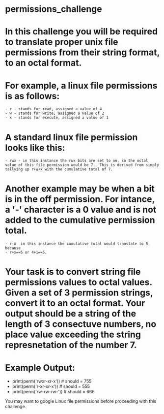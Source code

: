# permissions_challenge

# In this challenge you will be required to translate proper unix file permissions from their string format, to an octal format.  
# For example, a linux file permissions is as follows:
    - r - stands for read, assigned a value of 4
    - w - stands for write, assigned a value of 2
    - x - stands for execute, assigned a value of 1

# A standard linux file permission looks like this:
    - rwx - in this instance the rwx bits are set to on, so the octal value of this file permission would be 7.  This is derived from simply tallying up r+w+x with the cumulative total of 7.  

# Another example may be when a bit is in the off permission.  For intance, a '-' character is a 0 value and is not added to the cumulative permission total.
    - r-x  in this instance the cumulative total would translate to 5, because 
    - r+x==5 or 4+1==5.  

# Your task is to convert string file permissions values to octal values.  Given a set of 3 permission strings, convert it to an octal format.  Your output should be a string of the length of 3 consectuve numbers, no place value exceeding the string represnetation of the number 7.

# Example Output:
- print(perm('rwxr-xr-x')) # should = 755
- print(perm('r-xr-xr-x')) # should = 555
- print(perm('rw-rw-rw-')) # should = 666


You may want to google Linux file permissions before proceeding with this challenge.
